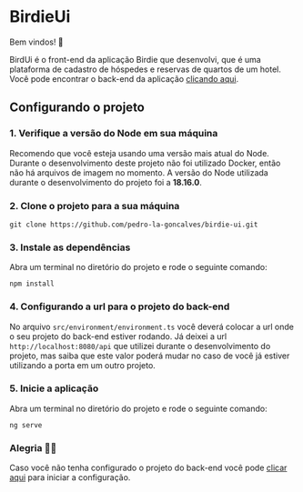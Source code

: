 # BirdieUi

Bem vindos! 👋

BirdUi é o front-end da aplicação Birdie que desenvolvi, que é uma plataforma de cadastro de hóspedes e reservas de quartos de um hotel. Você pode encontrar o back-end da aplicação [clicando aqui](https://github.com/pedro-la-goncalves/birdie-api).

## Configurando o projeto
### 1. Verifique a versão do Node em sua máquina
Recomendo que você esteja usando uma versão mais atual do Node. Durante o desenvolvimento deste projeto não foi utilizado Docker, então não há arquivos de imagem no momento. A versão do Node utilizada durante o desenvolvimento do projeto foi a **18.16.0**.

### 2. Clone o projeto para a sua máquina
```
git clone https://github.com/pedro-la-goncalves/birdie-ui.git
```

### 3. Instale as dependências
Abra um terminal no diretório do projeto e rode o seguinte comando:
```
npm install
```

### 4. Configurando a url para o projeto do back-end
No arquivo `src/environment/environment.ts` você deverá colocar a url onde o seu projeto do back-end estiver rodando. Já deixei a url `http://localhost:8080/api` que utilizei durante o desenvolvimento do projeto, mas saiba que este valor poderá mudar no caso de você já estiver utilizando a porta em um outro projeto.

### 5. Inicie a aplicação
Abra um terminal no diretório do projeto e rode o seguinte comando:
```
ng serve
```

### Alegria 🎉🎉
Caso você não tenha configurado o projeto do back-end você pode [clicar aqui](https://github.com/pedro-la-goncalves/birdie-api) para iniciar a configuração.
